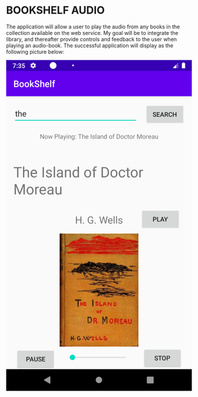 # BOOKSHELF AUDIO

The application will allow a user to play the audio from any books in the collection available on the web service. My goal will be to integrate the library, and thereafter provide controls and feedback to the user when playing an audio-book. The successful application will display as the following picture below:

![phone-audio-book-service](phone-audio-book.png)


